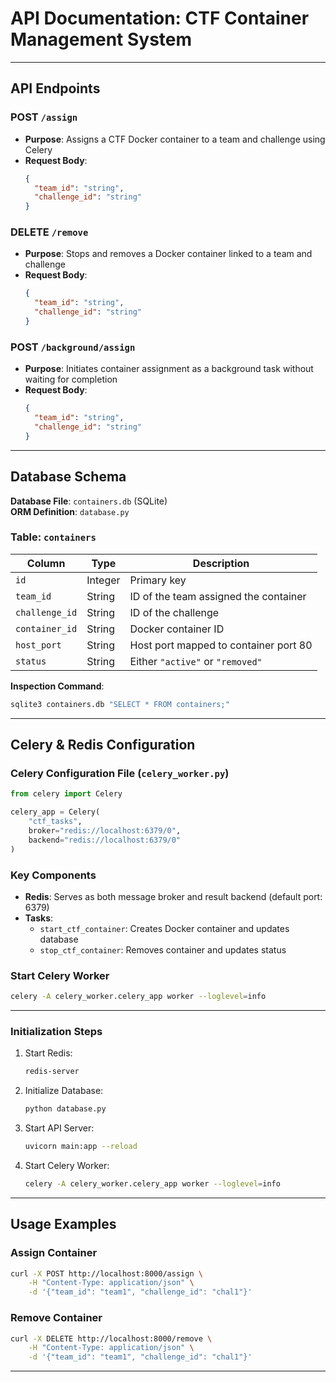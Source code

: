 # API Documentation: CTF Container Management System

---

## API Endpoints

### POST `/assign`
- **Purpose**: Assigns a CTF Docker container to a team and challenge using Celery
- **Request Body**:
  ```json
  {
    "team_id": "string",
    "challenge_id": "string"
  }
  ```

### DELETE `/remove`
- **Purpose**: Stops and removes a Docker container linked to a team and challenge
- **Request Body**:
  ```json
  {
    "team_id": "string",
    "challenge_id": "string"
  }
  ```

### POST `/background/assign`
- **Purpose**: Initiates container assignment as a background task without waiting for completion
- **Request Body**:
  ```json
  {
    "team_id": "string",
    "challenge_id": "string"
  }
  ```

---

## Database Schema

**Database File**: `containers.db` (SQLite)  
**ORM Definition**: `database.py`

### Table: `containers`
| Column | Type | Description |
|--------|------|-------------|
| `id` | Integer | Primary key |
| `team_id` | String | ID of the team assigned the container |
| `challenge_id` | String | ID of the challenge |
| `container_id` | String | Docker container ID |
| `host_port` | String | Host port mapped to container port 80 |
| `status` | String | Either `"active"` or `"removed"` |

**Inspection Command**:
```bash
sqlite3 containers.db "SELECT * FROM containers;"
```

---

## Celery & Redis Configuration

### Celery Configuration File (`celery_worker.py`)
```python
from celery import Celery

celery_app = Celery(
    "ctf_tasks",
    broker="redis://localhost:6379/0",
    backend="redis://localhost:6379/0"
)
```

### Key Components
- **Redis**: Serves as both message broker and result backend (default port: 6379)
- **Tasks**:
  - `start_ctf_container`: Creates Docker container and updates database
  - `stop_ctf_container`: Removes container and updates status

### Start Celery Worker
```bash
celery -A celery_worker.celery_app worker --loglevel=info
```

---


### Initialization Steps
1. Start Redis:
   ```bash
   redis-server
   ```
2. Initialize Database:
   ```bash
   python database.py
   ```
3. Start API Server:
   ```bash
   uvicorn main:app --reload
   ```
4. Start Celery Worker:
   ```bash
   celery -A celery_worker.celery_app worker --loglevel=info
   ```

---

## Usage Examples

### Assign Container
```bash
curl -X POST http://localhost:8000/assign \
    -H "Content-Type: application/json" \
    -d '{"team_id": "team1", "challenge_id": "chal1"}'
```

### Remove Container
```bash
curl -X DELETE http://localhost:8000/remove \
    -H "Content-Type: application/json" \
    -d '{"team_id": "team1", "challenge_id": "chal1"}'
```

---

